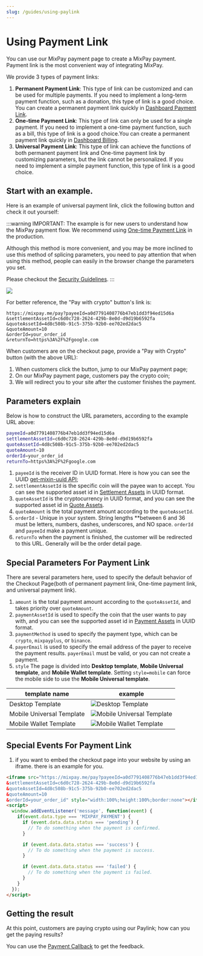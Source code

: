 ```yaml
---
slug: /guides/using-paylink
---
```


# Using Payment Link

You can use our MixPay payment page to create a MixPay payment. Payment link is the most convenient way of integrating MixPay.

We provide 3 types of payment links:
1. **Permanent Payment Link**: This type of link can be customized and can be used for multiple payments. If you need to implement a long-term payment function, such as a donation, this type of link is a good choice. You can create a permanent payment link quickly in [Dashboard Payment Link](https://dashboard.mixpay.me/payment-link).
2. **One-time Payment Link**: This type of link can only be used for a single payment. If you need to implement a one-time payment function, such as a bill, this type of link is a good choice.You can create a permanent payment link quickly in [Dashboard Billing](https://dashboard.mixpay.me/billing).
3. **Universal Payment Link**: This type of link can achieve the functions of both permanent payment link and One-time payment link by customizing parameters, but the link cannot be personalized. If you need to implement a simple payment function, this type of link is a good choice.


## Start with an example.

Here is an example of universal payment link, click the following button and check it out yourself:

:::warning
IMPORTANT: The example is for new users to understand how the MixPay payment flow. We recommend using [One-time Payment Link](/api/payments/one-time-payment) in the production.

Although this method is more convenient, and you may be more inclined to use this method of splicing parameters, you need to pay attention that when using this method, people can easily in the browser change the parameters you set.

Please checkout the [Security Guidelines](/guides/security-guidelines).
:::


<a href="https://mixpay.me/pay?payeeId=a0d7791408776b47eb1dd3f94ed15d6a&settlementAssetId=c6d0c728-2624-429b-8e0d-d9d19b6592fa&quoteAssetId=4d8c508b-91c5-375b-92b0-ee702ed2dac5&quoteAmount=10&orderId=&returnTo=https%3A%2F%2Fgoogle.com" className="width-300"> 

![](./pay-with-crypto-btn.png)

</a>

For better reference, the "Pay with crypto" button's link is:

```
https://mixpay.me/pay?payeeId=a0d7791408776b47eb1dd3f94ed15d6a
&settlementAssetId=c6d0c728-2624-429b-8e0d-d9d19b6592fa
&quoteAssetId=4d8c508b-91c5-375b-92b0-ee702ed2dac5
&quoteAmount=10
&orderId=your_order_id
&returnTo=https%3A%2F%2Fgoogle.com
```

When customers are on the checkout page, provide a "Pay with Crypto" button (with the above URL): 


1. When customers click the button, jump to our MixPay payment page;
2. On our MixPay payment page, customers pay the crypto coin;
3. We will redirect you to your site after the customer finishes the payment.

## Parameters explain

Below is how to construct the URL parameters, according to the example URL above: 

```bash
payeeId=a0d7791408776b47eb1dd3f94ed15d6a
settlementAssetId=c6d0c728-2624-429b-8e0d-d9d19b6592fa
quoteAssetId=4d8c508b-91c5-375b-92b0-ee702ed2dac5
quoteAmount=10
orderId=your_order_id
returnTo=https%3A%2F%2Fgoogle.com
```


1. `payeeId` is the receiver ID in UUID format. Here is how you can see the UUID  [get-mixin-uuid API](/api/users/get-mixin-uuid);
2. `settlementAssetId` is the specific coin will the payee wan to accept. You can see the supported asset id in [Settlement Assets](/api/assets/settlement-assets) in UUID format.
3. `quoteAssetId` is the cryptocurrency in UUID format, and you can see the supported asset id in [Quote Assets](/api/assets/quote-assets).
4. `quoteAmount` is the total payment amount according to the `quoteAssetId`.
5. `orderId`   -   Unique in your system. String lengths **between 6 and 36 must be letters, numbers, dashes, underscores, and NO space. `orderId` and `payeeId` make a payment unique. 
6. `returnTo` when the payment is finished, the customer will be redirected to this URL. Generally will be the order detail page.


## Special Parameters For Payment Link
There are several parameters here, used to specify the default behavior of the Checkout Page(both of permanent payment link, One-time payment link, and universal payment link).

1. `amount` is the total payment amount according to the `quoteAssetId`, and takes priority over `quoteAmount`.
2. `paymentAssetId` is used to specify the coin that the user wants to pay with, and you can see the supported asset id in [Payment Assets](/api/assets/payment-assets) in UUID format.
3. `paymentMethod` is used to specify the payment type, which can be `crypto`, `mixpayplus`, or `binance`.
4. `payerEmail` is used to specify the email address of the payer to receive the payment results. `payerEmail` must be valid, or you can not create a payment. 
5. `style` The page is divided into **Desktop template**, **Mobile Universal template**, and **Mobile Wallet template**. Setting `style=mobile` can force the mobile side to use the **Mobile Universal template**.

| template name | example |
|----|----|
| Desktop Template | ![Desktop Template](./pc-template.png) |
| Mobile Universal Template | ![Mobile Universal Template](./mobile-universal-template.png) |
| Mobile Wallet Template | ![Mobile Wallet Template](./mobile-wallet-template.png) |

## Special Events For Payment Link

1. if you want to embed the checkout page into your website by using an iframe. there is an example for you.

```html
<iframe src="https://mixpay.me/pay?payeeId=a0d7791408776b47eb1dd3f94ed15d6a
&settlementAssetId=c6d0c728-2624-429b-8e0d-d9d19b6592fa
&quoteAssetId=4d8c508b-91c5-375b-92b0-ee702ed2dac5
&quoteAmount=10
&orderId=your_order_id" style="width:100%;height:100%;border:none"></iframe>
<script>
  window.addEventListener('message', function(event) {
    if(event.data.type === 'MIXPAY_PAYMENT') {
      if (event.data.data.status === 'pending') {
        // To do something when the payment is confirmed.
      }

      if (event.data.data.status === 'success') {
        // To do something when the payment is success.
      }

      if (event.data.data.status === 'failed') {
        // To do something when the payment is failed.
      }
    }
  });
</script>
```


## Getting the result

At this point, customers are paying crypto using our Paylink; how can you get the paying results?

You can use the [Payment Callback](/api/payments/payment-callback) to get the feedback.
